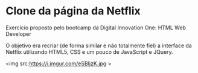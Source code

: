 # Clone da página da Netflix

Exercício proposto pelo bootcamp da Digital Innovation One: HTML Web Developer

O objetivo era recriar (de forma similar e não totalmente fiel) a interface da Netflix utilizando HTML5, CSS e um pouco de JavaScript e JQuery.

<img src:https://i.imgur.com/eSBIjzK.jpg >
